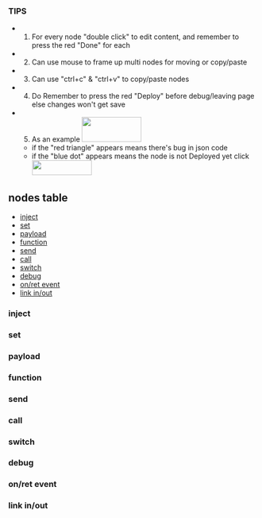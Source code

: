 ### TIPS
* 1. For every node "double click" to edit content, and remember to press the red "Done" for each
* 2. Can use mouse to frame up multi nodes for moving or copy/paste
* 3. Can use "ctrl+c" & "ctrl+v" to copy/paste nodes
* 4. Do Remember to press the red "Deploy" before debug/leaving page else changes won't get save
* 5. As an example <img src="https://i.imgur.com/7KWSIGM.png" width=120 height=50> 
    * if the "red triangle" appears means there's bug in json code 
    * if the "blue dot" appears means the node is not Deployed yet click <img src="https://i.imgur.com/SbNMST5.png" width=120 height=30> 

## nodes table
* [inject](#inject)
* [set](#set)
* [payload](#payload)
* [function](#function)
* [send](#send)
* [call](#call)
* [switch](#switch)
* [debug](#debug)
* [on/ret event](#1)
* [link in/out](#2)


### inject

### set

### payload

### function

### send

### call

### switch

### debug

### <h3 id="1">on/ret event</h3>

### <h3 id="2">link in/out</h3>

